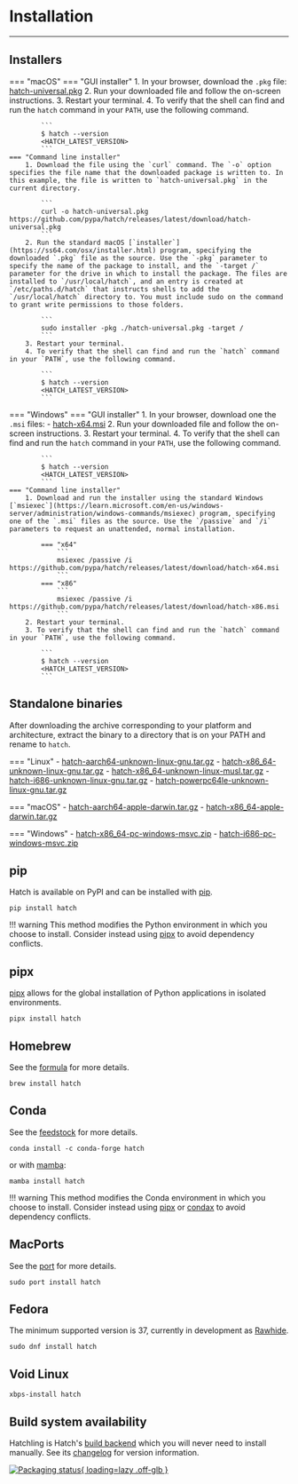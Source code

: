 # Installation

-----

## Installers

=== "macOS"
    === "GUI installer"
        1. In your browser, download the `.pkg` file: [hatch-universal.pkg](https://github.com/pypa/hatch/releases/latest/download/hatch-universal.pkg)
        2. Run your downloaded file and follow the on-screen instructions.
        3. Restart your terminal.
        4. To verify that the shell can find and run the `hatch` command in your `PATH`, use the following command.

            ```
            $ hatch --version
            <HATCH_LATEST_VERSION>
            ```
    === "Command line installer"
        1. Download the file using the `curl` command. The `-o` option specifies the file name that the downloaded package is written to. In this example, the file is written to `hatch-universal.pkg` in the current directory.

            ```
            curl -o hatch-universal.pkg https://github.com/pypa/hatch/releases/latest/download/hatch-universal.pkg
            ```
        2. Run the standard macOS [`installer`](https://ss64.com/osx/installer.html) program, specifying the downloaded `.pkg` file as the source. Use the `-pkg` parameter to specify the name of the package to install, and the `-target /` parameter for the drive in which to install the package. The files are installed to `/usr/local/hatch`, and an entry is created at `/etc/paths.d/hatch` that instructs shells to add the `/usr/local/hatch` directory to. You must include sudo on the command to grant write permissions to those folders.

            ```
            sudo installer -pkg ./hatch-universal.pkg -target /
            ```
        3. Restart your terminal.
        4. To verify that the shell can find and run the `hatch` command in your `PATH`, use the following command.

            ```
            $ hatch --version
            <HATCH_LATEST_VERSION>
            ```

=== "Windows"
    === "GUI installer"
        1. In your browser, download one the `.msi` files:
              - [hatch-x64.msi](https://github.com/pypa/hatch/releases/latest/download/hatch-x64.msi)
        2. Run your downloaded file and follow the on-screen instructions.
        3. Restart your terminal.
        4. To verify that the shell can find and run the `hatch` command in your `PATH`, use the following command.

            ```
            $ hatch --version
            <HATCH_LATEST_VERSION>
            ```
    === "Command line installer"
        1. Download and run the installer using the standard Windows [`msiexec`](https://learn.microsoft.com/en-us/windows-server/administration/windows-commands/msiexec) program, specifying one of the `.msi` files as the source. Use the `/passive` and `/i` parameters to request an unattended, normal installation.

            === "x64"
                ```
                msiexec /passive /i https://github.com/pypa/hatch/releases/latest/download/hatch-x64.msi
                ```
            === "x86"
                ```
                msiexec /passive /i https://github.com/pypa/hatch/releases/latest/download/hatch-x86.msi
                ```
        2. Restart your terminal.
        3. To verify that the shell can find and run the `hatch` command in your `PATH`, use the following command.

            ```
            $ hatch --version
            <HATCH_LATEST_VERSION>
            ```

## Standalone binaries

After downloading the archive corresponding to your platform and architecture, extract the binary to a directory that is on your PATH and rename to `hatch`.

=== "Linux"
    - [hatch-aarch64-unknown-linux-gnu.tar.gz](https://github.com/pypa/hatch/releases/latest/download/hatch-aarch64-unknown-linux-gnu.tar.gz)
    - [hatch-x86_64-unknown-linux-gnu.tar.gz](https://github.com/pypa/hatch/releases/latest/download/hatch-x86_64-unknown-linux-gnu.tar.gz)
    - [hatch-x86_64-unknown-linux-musl.tar.gz](https://github.com/pypa/hatch/releases/latest/download/hatch-x86_64-unknown-linux-musl.tar.gz)
    - [hatch-i686-unknown-linux-gnu.tar.gz](https://github.com/pypa/hatch/releases/latest/download/hatch-i686-unknown-linux-gnu.tar.gz)
    - [hatch-powerpc64le-unknown-linux-gnu.tar.gz](https://github.com/pypa/hatch/releases/latest/download/hatch-powerpc64le-unknown-linux-gnu.tar.gz)

=== "macOS"
    - [hatch-aarch64-apple-darwin.tar.gz](https://github.com/pypa/hatch/releases/latest/download/hatch-aarch64-apple-darwin.tar.gz)
    - [hatch-x86_64-apple-darwin.tar.gz](https://github.com/pypa/hatch/releases/latest/download/hatch-x86_64-apple-darwin.tar.gz)

=== "Windows"
    - [hatch-x86_64-pc-windows-msvc.zip](https://github.com/pypa/hatch/releases/latest/download/hatch-x86_64-pc-windows-msvc.zip)
    - [hatch-i686-pc-windows-msvc.zip](https://github.com/pypa/hatch/releases/latest/download/hatch-i686-pc-windows-msvc.zip)

## pip

Hatch is available on PyPI and can be installed with [pip](https://github.com/pypa/pip).

```
pip install hatch
```

!!! warning
    This method modifies the Python environment in which you choose to install. Consider instead using [pipx](#pipx) to avoid dependency conflicts.

## pipx

[pipx](https://github.com/pypa/pipx) allows for the global installation of Python applications in isolated environments.

```
pipx install hatch
```

## Homebrew

See the [formula](https://formulae.brew.sh/formula/hatch) for more details.

```
brew install hatch
```

## Conda

See the [feedstock](https://github.com/conda-forge/hatch-feedstock) for more details.

```
conda install -c conda-forge hatch
```

or with [mamba](https://github.com/mamba-org/mamba):

```
mamba install hatch
```

!!! warning
    This method modifies the Conda environment in which you choose to install. Consider instead using [pipx](#pipx) or [condax](https://github.com/mariusvniekerk/condax) to avoid dependency conflicts.

## MacPorts

See the [port](https://ports.macports.org/port/hatch/) for more details.

```
sudo port install hatch
```

## Fedora

The minimum supported version is 37, currently in development as [Rawhide](https://docs.fedoraproject.org/en-US/releases/rawhide/).

```
sudo dnf install hatch
```

## Void Linux

```
xbps-install hatch
```

## Build system availability

Hatchling is Hatch's [build backend](config/build.md#build-system) which you will never need to install manually. See its [changelog](history/hatchling.md) for version information.

[![Packaging status](https://repology.org/badge/vertical-allrepos/hatchling.svg){ loading=lazy .off-glb }](https://repology.org/project/hatchling/versions)

